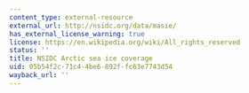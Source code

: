 ```yaml
---
content_type: external-resource
external_url: http://nsidc.org/data/masie/
has_external_license_warning: true
license: https://en.wikipedia.org/wiki/All_rights_reserved
status: ''
title: NSIDC Arctic sea ice coverage
uid: 05b54f2c-71c4-4be6-892f-fc63e7743d54
wayback_url: ''
---
```

